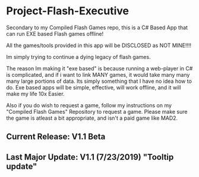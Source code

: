 # Project-Flash-Executive
Secondary to my Compiled Flash Games repo, this is a C# Based App that can run EXE based Flash games offline!

All the games/tools provided in this app will be DISCLOSED as NOT MINE!!!! 

Im simply trying to continue a dying legacy of flash games.

The reason Im making it "exe based" is because running a web-player in C# is complicated, and if i want to link MANY games, it would take many many many large portions of data.
Its simply something that I have no idea how to do. Exe based apps will be simple, effective, will work offline, and it will make my life 10x Easier.

Also if you do wish to request a game, follow my instructions on my "Compiled Flash Games" Repository to request a game. Please make sure the game is atleast a bit appropriate, and isn't a paid game like MAD2.

## Current Release: V1.1 Beta

## Last Major Update: V1.1 (7/23/2019) "Tooltip update"
